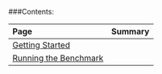 ###Contents: 

| Page | Summary |
|:---- |:------- |
[Getting Started](Benchmarking/Getting-Started-Benchmarking) |
[Running the Benchmark](Benchmarking/Running-the-Benchmark) | 
